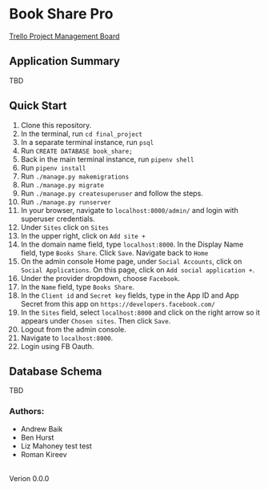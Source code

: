 # Book Share Pro

[Trello Project Management Board](https://trello.com/b/NCEfqRZA/book-dating-app-project)

## Application Summary
TBD

## Quick Start
1. Clone this repository.
2. In the terminal, run ```cd final_project```
3. In a separate terminal instance, run ```psql```
4. Run ```CREATE DATABASE book_share;```
5. Back in the main terminal instance, run ```pipenv shell```
6. Run ```pipenv install```
7. Run ```./manage.py makemigrations```
8. Run ```./manage.py migrate```
9. Run ```./manage.py createsuperuser``` and follow the steps.
10. Run ```./manage.py runserver```
11. In your browser, navigate to ```localhost:8000/admin/``` and login with superuser credentials.
12. Under ```Sites``` click on ```Sites```
13. In the upper right, click on ```Add site +```
14. In the domain name field, type ```localhost:8000```. In the Display Name field, type ```Books Share```. Click ```Save```. Navigate back to ```Home```
15. On the admin console Home page, under ```Social Accounts```, click on ```Social Applications```. On this page, click on ```Add social application +```.
16. Under the provider dropdown, choose ```Facebook```.
17. In the ```Name``` field, type ```Books Share```.
18. In the ```Client id``` and ```Secret key``` fields, type in the App ID and App Secret from this app on ```https://developers.facebook.com/```
19. In the ```Sites``` field, select ```localhost:8000``` and click on the right arrow so it appears under ```Chosen sites```. Then click ```Save```.
20. Logout from the admin console.
21. Navigate to ```localhost:8000```.
22. Login using FB Oauth.

## Database Schema
TBD

### Authors:
- Andrew Baik
- Ben Hurst
- Liz Mahoney test test
- Roman Kireev
</br>
Verion 0.0.0
</br>

